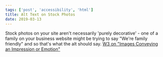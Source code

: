 ```yaml
---
tags: ['post', 'accessibility', 'html']
title: Alt Text on Stock Photos
date: 2019-03-13
---
```


Stock photos on your site aren't necessarily 'purely decorative' - one of a family on your business website might be trying to say "We're family friendly" and so that's what the alt should say. [W3 on "Images Conveying an Impression or Emotion"](https://www.w3.org/WAI/tutorials/images/informative/#images-conveying-an-impression-or-emotion)